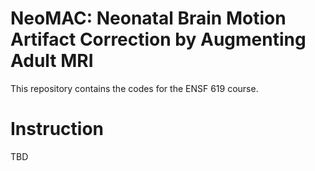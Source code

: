 # NeoMAC: Neonatal Brain Motion Artifact Correction by Augmenting Adult MRI
This repository contains the codes for the ENSF 619 course.

# Instruction
TBD
